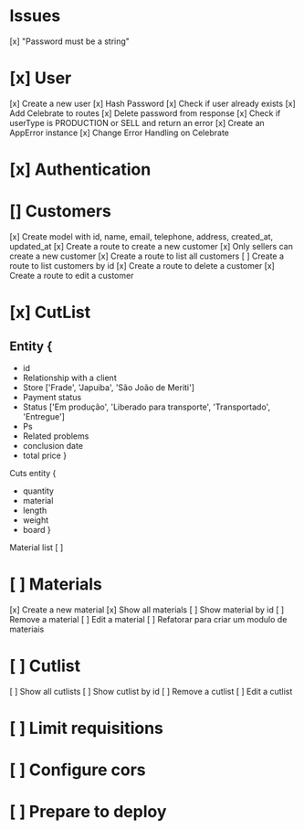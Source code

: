 # Issues

[x] "Password must be a string"

# [x] User

[x] Create a new user
[x] Hash Password
[x] Check if user already exists
[x] Add Celebrate to routes
[x] Delete password from response
[x] Check if userType is PRODUCTION or SELL and return an error
[x] Create an AppError instance
[x] Change Error Handling on Celebrate

# [x] Authentication

# [] Customers

[x] Create model with id, name, email, telephone, address, created_at, updated_at
[x] Create a route to create a new customer
[x] Only sellers can create a new customer
[x] Create a route to list all customers
[ ] Create a route to list customers by id
[x] Create a route to delete a customer
[x] Create a route to edit a customer

# [x] CutList

## Entity {

- id
- Relationship with a client
- Store ['Frade', 'Japuiba', 'São João de Meriti']
- Payment status
- Status ['Em produção', 'Liberado para transporte', 'Transportado', 'Entregue']
- Ps
- Related problems
- conclusion date
- total price
  }

Cuts entity {

- quantity
- material
- length
- weight
- board
  }

Material list
[ ]

# [ ] Materials

[x] Create a new material
[x] Show all materials
[ ] Show material by id
[ ] Remove a material
[ ] Edit a material
[ ] Refatorar para criar um modulo de materiais

# [ ] Cutlist

[ ] Show all cutlists
[ ] Show cutlist by id
[ ] Remove a cutlist
[ ] Edit a cutlist

# [ ] Limit requisitions

# [ ] Configure cors

# [ ] Prepare to deploy
